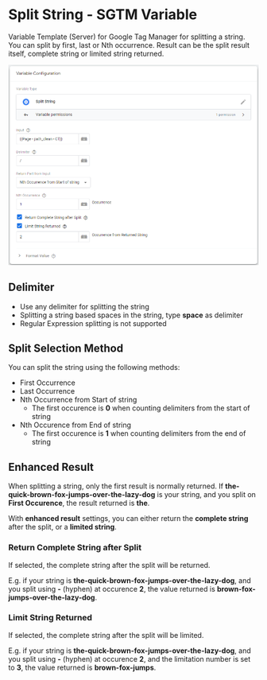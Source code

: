 # Split String - SGTM Variable
Variable Template (Server) for Google Tag Manager for splitting a string. You can split by first, last or Nth occurrence. Result can be the split result itself, complete string or limited string returned.

![Split String SGTM Variable](https://github.com/gtm-templates-knowit-experience/sgtm-split-string-variable/blob/main/images/sgtm-split-string-variable.png)

## Delimiter
* Use any delimiter for splitting the string
* Splitting a string based spaces in the string, type **space** as delimiter
* Regular Expression splitting is not supported

## Split Selection Method
You can split the string using the following methods:
* First Occurrence
* Last Occurrence
* Nth Occurrence from Start of string
  * The first occurence is **0** when counting delimiters from the start of string
* Nth Occurence from End of string
  * The first occurence is **1** when counting delimiters from the end of string

## Enhanced Result
When splitting a string, only the first result is normally returned.
If **the-quick-brown-fox-jumps-over-the-lazy-dog** is your string, and you split on **First Occurence**, the result returned is **the**.

With **enhanced result** settings, you can either return the **complete string** after the split, or a **limited string**.

### Return Complete String after Split
If selected, the complete string after the split will be returned.

E.g. if your string is **the-quick-brown-fox-jumps-over-the-lazy-dog**, and you split using **-** (hyphen) at occurence **2**, the value returned is **brown-fox-jumps-over-the-lazy-dog**.

### Limit String Returned
If selected, the complete string after the split will be limited.

E.g. if your string is **the-quick-brown-fox-jumps-over-the-lazy-dog**, and you split using **-** (hyphen) at occurence **2**, and the limitation number is set to **3**, the value returned is **brown-fox-jumps**.
